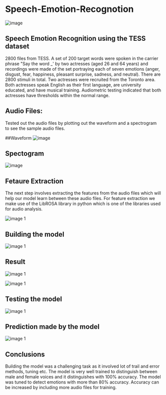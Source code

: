 # Speech-Emotion-Recognotion

![image](https://user-images.githubusercontent.com/84785447/144185651-fb6ccb1e-f20e-4f5f-be1b-b97906c93218.png)

## Speech Emotion Recognition using the TESS dataset

2800 files from TESS. A set of 200 target words were spoken in the carrier phrase "Say the word _' by two actresses (aged 26 and 64 years) and recordings were made of the set portraying each of seven emotions (anger, disgust, fear, happiness, pleasant surprise, sadness, and neutral). There are 2800 stimuli in total. Two actresses were recruited from the Toronto area. Both actresses speak English as their first language, are university educated, and have musical training. Audiometric testing indicated that both actresses have thresholds within the normal range.

## Audio Files:

Tested out the audio files by plotting out the waveform and a spectrogram to see the sample audio files.

##Waveform
![image](https://user-images.githubusercontent.com/84785447/144799830-dd57f31a-77dd-48c1-8663-b6959d2a3ce0.png)


## Spectogram
![image](https://user-images.githubusercontent.com/84785447/144799921-d7579b55-6348-4786-b259-087b564d0deb.png)


## Fetaure Extraction

The next step involves extracting the features from the audio files which will help our model learn between these audio files. For feature extraction we make use of the LibROSA library in python which is one of the libraries used for audio analysis.

![image 1](https://user-images.githubusercontent.com/84785447/144800297-12aa91ca-2a33-4f8b-90b9-f548dec1f78c.png)

## Building the model

![image 1](https://user-images.githubusercontent.com/84785447/144800583-116a305b-05db-470e-9518-87107008bea1.png)

## Result

![image 1](https://user-images.githubusercontent.com/84785447/144800884-2c57474d-a4ef-4f7e-90dd-f74d81a679ee.png)

![image 1](https://user-images.githubusercontent.com/84785447/144801056-288b47b0-6d3d-4a43-9c70-495e0b024e21.png)

## Testing the model

![image 1](https://user-images.githubusercontent.com/84785447/144801370-20014c00-a69f-43cf-95fb-81706e57325c.png)

## Prediction made by the model

![image 1](https://user-images.githubusercontent.com/84785447/144801904-b71c3eb8-08a9-448a-a3e9-5d7f047d03cc.png)

## Conclusions

Building the model was a challenging task as it involved lot of trail and error methods, tuning etc. The model is very well trained to distinguish between male and female voices and it distinguishes with 100% accuracy. The model was tuned to detect emotions with more than 80% accuracy. Accuracy can be increased by including more audio files for training.


